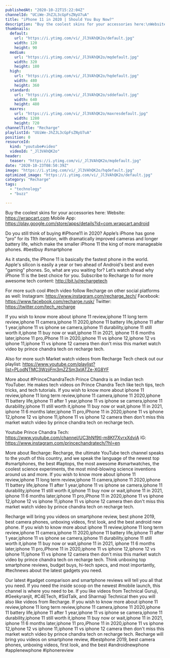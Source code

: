 ```yaml
---
publishedAt: "2020-10-22T15:22:04Z"
channelId: "UCiWe-JhZJL3cGpFsZNyU7uA"
title: "iPhone 11 in 2020 | Should You Buy Now?"
description: "Buy the coolest skins for your accessories here:\nWebsite: https://wrapcart.com\nMobile App: https://play.google.com/store/apps/details?id=com.wrapcart.android\n\nDo you still think of buying #iPhone11 in 2020? Apple’s iPhone has gone “pro” for its 11th iteration, with dramatically improved cameras and longer battery life, which make the smaller iPhone 11 the king of more manageable phones. #bestbuy #smartphone\n\nAs it stands, the iPhone 11 is basically the fastest phone in the world. Apple's silicon is easily a year or two ahead of Android's best and even \"gaming\" phones. So, what are you waiting for? Let’s watch ahead why iPhone 11 is the best choice for you. Subscribe to Recharge to for more awesome tech content: http://bit.ly/rechargetech\n\nFor more such cool #tech video follow Recharge on other social platforms as well:\nInstagram: https://www.instagram.com/recharge_tech/\nFacebook: https://www.facebook.com/recharge.rusk/\nTwitter: https://twitter.com/tech_recharge\n\nIf you wish to know more about iphone 11 review,iphone 11 long term review,iphone 11 camera,iphone 11 2020,iphone 11 battery life,iphone 11 after 1 year,iphone 11 vs iphone se camera,iphone 11 durability,iphone 11 still worth it,iphone 11 buy now or wait,iphone 11 in 2021, iphone 11 6 months later,iphone 11 pro,iPhone 11 in 2020,iphone 11 vs iphone 12,iphone 12 vs iphone 11,iphone 11 vs iphone 12 camera then don't miss this market watch video by prince chandra tech on recharge tech.\n\n\nAlso for more such Market watch videos from Recharge Tech check out our playlist: https://www.youtube.com/playlist?list=PLodNTMC3WzjjFm3mZZSm3xIATZe-XG8YF\n\n\nMore about #PrinceChandraTech\nPrince Chandra is an Indian tech YouTuber. He makes tech videos on Prince Chandra Tech like tech tips, tech tricks, and tech tutorials. If you wish to know more about iphone 11 review,iphone 11 long term review,iphone 11 camera,iphone 11 2020,iphone 11 battery life,iphone 11 after 1 year,iphone 11 vs iphone se camera,iphone 11 durability,iphone 11 still worth it,iphone 11 buy now or wait,iphone 11 in 2021, iphone 11 6 months later,iphone 11 pro,iPhone 11 in 2020,iphone 11 vs iphone 12,iphone 12 vs iphone 11,iphone 11 vs iphone 12 camera then don't miss this market watch video by prince chandra tech on recharge tech.\n\nYoutube Prince Chandra Tech: https://www.youtube.com/channel/UC3hNf9tl-m8Kf7XvrxXdviA\nIG: https://www.instagram.com/princechandratech/?hl=en\n\n\nMore about Recharge: \nRecharge, the ultimate YouTube tech channel speaks to the youth of this country, and we speak the language of the newest top #smartphones, the best #laptops, the most awesome #smartwatches, the coolest science experiments, the most mind-blowing science inventions around us and more. If you wish to know more about iphone 11 review,iphone 11 long term review,iphone 11 camera,iphone 11 2020,iphone 11 battery life,iphone 11 after 1 year,iphone 11 vs iphone se camera,iphone 11 durability,iphone 11 still worth it,iphone 11 buy now or wait,iphone 11 in 2021, iphone 11 6 months later,iphone 11 pro,iPhone 11 in 2020,iphone 11 vs iphone 12,iphone 12 vs iphone 11,iphone 11 vs iphone 12 camera then don't miss this market watch video by prince chandra tech on recharge tech.\n\nRecharge will bring you videos on smartphone review, best phone 2019, best camera phones, unboxing videos, first look, and the best android new phone. If you wish to know more about iphone 11 review,iphone 11 long term review,iphone 11 camera,iphone 11 2020,iphone 11 battery life,iphone 11 after 1 year,iphone 11 vs iphone se camera,iphone 11 durability,iphone 11 still worth it,iphone 11 buy now or wait,iphone 11 in 2021, iphone 11 6 months later,iphone 11 pro,iPhone 11 in 2020,iphone 11 vs iphone 12,iphone 12 vs iphone 11,iphone 11 vs iphone 12 camera then don't miss this market watch video by prince chandra tech on recharge tech. Think unboxing top smartphone reviews, budget buys, hi-tech specs, and most importantly, #technews about the latest gadgets you need.\n\nOur latest #gadget comparison and smartphone reviews will tell you all that you need. If you need the inside scoop on the newest #mobile launch, this channel is where you need to be. If you like videos from Technical Guruji, #Geekyranjit, #C4ETech, #SidTalk, and Sharmaji Technical then you will also like videos from Recharge. If you wish to know more about iphone 11 review,iphone 11 long term review,iphone 11 camera,iphone 11 2020,iphone 11 battery life,iphone 11 after 1 year,iphone 11 vs iphone se camera,iphone 11 durability,iphone 11 still worth it,iphone 11 buy now or wait,iphone 11 in 2021, iphone 11 6 months later,iphone 11 pro,iPhone 11 in 2020,iphone 11 vs iphone 12,iphone 12 vs iphone 11,iphone 11 vs iphone 12 camera then don't miss this market watch video by prince chandra tech on recharge tech. Recharge will bring you videos on smartphone review, #bestphone 2019, best camera phones, unboxing videos, first look, and the best #androidnewphone #applenewphone #iphonereview"
thumbnails:
  default:
    url: "https://i.ytimg.com/vi/_Jl3VAhQK2o/default.jpg"
    width: 120
    height: 90
  medium:
    url: "https://i.ytimg.com/vi/_Jl3VAhQK2o/mqdefault.jpg"
    width: 320
    height: 180
  high:
    url: "https://i.ytimg.com/vi/_Jl3VAhQK2o/hqdefault.jpg"
    width: 480
    height: 360
  standard:
    url: "https://i.ytimg.com/vi/_Jl3VAhQK2o/sddefault.jpg"
    width: 640
    height: 480
  maxres:
    url: "https://i.ytimg.com/vi/_Jl3VAhQK2o/maxresdefault.jpg"
    width: 1280
    height: 720
channelTitle: "Recharge"
playlistId: "UUiWe-JhZJL3cGpFsZNyU7uA"
position: 0
resourceId:
  kind: "youtube#video"
  videoId: "_Jl3VAhQK2o"
header:
  teaser: "https://i.ytimg.com/vi/_Jl3VAhQK2o/mqdefault.jpg"
date: "2020-10-23T08:50:39Z"
image: "https://i.ytimg.com/vi/_Jl3VAhQK2o/hqdefault.jpg"
optimized_image: "https://i.ytimg.com/vi/_Jl3VAhQK2o/default.jpg"
category: "Recharge"
tags:
  - "technology"
  - "buzz"

---
```

Buy the coolest skins for your accessories here:
Website: https://wrapcart.com
Mobile App: https://play.google.com/store/apps/details?id=com.wrapcart.android

Do you still think of buying #iPhone11 in 2020? Apple’s iPhone has gone “pro” for its 11th iteration, with dramatically improved cameras and longer battery life, which make the smaller iPhone 11 the king of more manageable phones. #bestbuy #smartphone

As it stands, the iPhone 11 is basically the fastest phone in the world. Apple's silicon is easily a year or two ahead of Android's best and even "gaming" phones. So, what are you waiting for? Let’s watch ahead why iPhone 11 is the best choice for you. Subscribe to Recharge to for more awesome tech content: http://bit.ly/rechargetech

For more such cool #tech video follow Recharge on other social platforms as well:
Instagram: https://www.instagram.com/recharge_tech/
Facebook: https://www.facebook.com/recharge.rusk/
Twitter: https://twitter.com/tech_recharge

If you wish to know more about iphone 11 review,iphone 11 long term review,iphone 11 camera,iphone 11 2020,iphone 11 battery life,iphone 11 after 1 year,iphone 11 vs iphone se camera,iphone 11 durability,iphone 11 still worth it,iphone 11 buy now or wait,iphone 11 in 2021, iphone 11 6 months later,iphone 11 pro,iPhone 11 in 2020,iphone 11 vs iphone 12,iphone 12 vs iphone 11,iphone 11 vs iphone 12 camera then don't miss this market watch video by prince chandra tech on recharge tech.


Also for more such Market watch videos from Recharge Tech check out our playlist: https://www.youtube.com/playlist?list=PLodNTMC3WzjjFm3mZZSm3xIATZe-XG8YF


More about #PrinceChandraTech
Prince Chandra is an Indian tech YouTuber. He makes tech videos on Prince Chandra Tech like tech tips, tech tricks, and tech tutorials. If you wish to know more about iphone 11 review,iphone 11 long term review,iphone 11 camera,iphone 11 2020,iphone 11 battery life,iphone 11 after 1 year,iphone 11 vs iphone se camera,iphone 11 durability,iphone 11 still worth it,iphone 11 buy now or wait,iphone 11 in 2021, iphone 11 6 months later,iphone 11 pro,iPhone 11 in 2020,iphone 11 vs iphone 12,iphone 12 vs iphone 11,iphone 11 vs iphone 12 camera then don't miss this market watch video by prince chandra tech on recharge tech.

Youtube Prince Chandra Tech: https://www.youtube.com/channel/UC3hNf9tl-m8Kf7XvrxXdviA
IG: https://www.instagram.com/princechandratech/?hl=en


More about Recharge: 
Recharge, the ultimate YouTube tech channel speaks to the youth of this country, and we speak the language of the newest top #smartphones, the best #laptops, the most awesome #smartwatches, the coolest science experiments, the most mind-blowing science inventions around us and more. If you wish to know more about iphone 11 review,iphone 11 long term review,iphone 11 camera,iphone 11 2020,iphone 11 battery life,iphone 11 after 1 year,iphone 11 vs iphone se camera,iphone 11 durability,iphone 11 still worth it,iphone 11 buy now or wait,iphone 11 in 2021, iphone 11 6 months later,iphone 11 pro,iPhone 11 in 2020,iphone 11 vs iphone 12,iphone 12 vs iphone 11,iphone 11 vs iphone 12 camera then don't miss this market watch video by prince chandra tech on recharge tech.

Recharge will bring you videos on smartphone review, best phone 2019, best camera phones, unboxing videos, first look, and the best android new phone. If you wish to know more about iphone 11 review,iphone 11 long term review,iphone 11 camera,iphone 11 2020,iphone 11 battery life,iphone 11 after 1 year,iphone 11 vs iphone se camera,iphone 11 durability,iphone 11 still worth it,iphone 11 buy now or wait,iphone 11 in 2021, iphone 11 6 months later,iphone 11 pro,iPhone 11 in 2020,iphone 11 vs iphone 12,iphone 12 vs iphone 11,iphone 11 vs iphone 12 camera then don't miss this market watch video by prince chandra tech on recharge tech. Think unboxing top smartphone reviews, budget buys, hi-tech specs, and most importantly, #technews about the latest gadgets you need.

Our latest #gadget comparison and smartphone reviews will tell you all that you need. If you need the inside scoop on the newest #mobile launch, this channel is where you need to be. If you like videos from Technical Guruji, #Geekyranjit, #C4ETech, #SidTalk, and Sharmaji Technical then you will also like videos from Recharge. If you wish to know more about iphone 11 review,iphone 11 long term review,iphone 11 camera,iphone 11 2020,iphone 11 battery life,iphone 11 after 1 year,iphone 11 vs iphone se camera,iphone 11 durability,iphone 11 still worth it,iphone 11 buy now or wait,iphone 11 in 2021, iphone 11 6 months later,iphone 11 pro,iPhone 11 in 2020,iphone 11 vs iphone 12,iphone 12 vs iphone 11,iphone 11 vs iphone 12 camera then don't miss this market watch video by prince chandra tech on recharge tech. Recharge will bring you videos on smartphone review, #bestphone 2019, best camera phones, unboxing videos, first look, and the best #androidnewphone #applenewphone #iphonereview